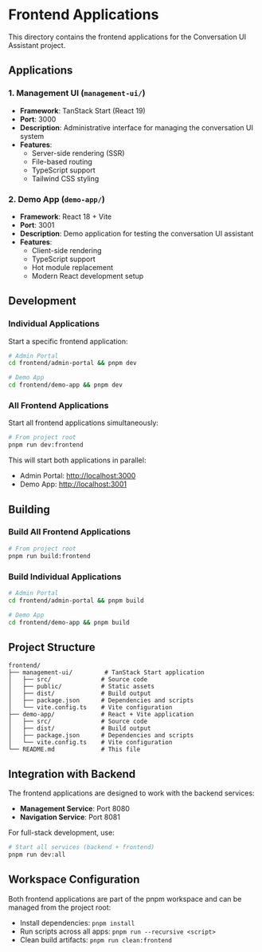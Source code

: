# Frontend Applications

This directory contains the frontend applications for the Conversation UI Assistant project.

## Applications

### 1. Management UI (`management-ui/`)

- **Framework**: TanStack Start (React 19)
- **Port**: 3000
- **Description**: Administrative interface for managing the conversation UI system
- **Features**:
  - Server-side rendering (SSR)
  - File-based routing
  - TypeScript support
  - Tailwind CSS styling

### 2. Demo App (`demo-app/`)

- **Framework**: React 18 + Vite
- **Port**: 3001
- **Description**: Demo application for testing the conversation UI assistant
- **Features**:
  - Client-side rendering
  - TypeScript support
  - Hot module replacement
  - Modern React development setup

## Development

### Individual Applications

Start a specific frontend application:

```bash
# Admin Portal
cd frontend/admin-portal && pnpm dev

# Demo App
cd frontend/demo-app && pnpm dev
```

### All Frontend Applications

Start all frontend applications simultaneously:

```bash
# From project root
pnpm run dev:frontend
```

This will start both applications in parallel:

- Admin Portal: <http://localhost:3000>
- Demo App: <http://localhost:3001>

## Building

### Build All Frontend Applications

```bash
# From project root
pnpm run build:frontend
```

### Build Individual Applications

```bash
# Admin Portal
cd frontend/admin-portal && pnpm build

# Demo App
cd frontend/demo-app && pnpm build
```

## Project Structure

```
frontend/
├── management-ui/         # TanStack Start application
│   ├── src/              # Source code
│   ├── public/           # Static assets
│   ├── dist/             # Build output
│   ├── package.json      # Dependencies and scripts
│   └── vite.config.ts    # Vite configuration
├── demo-app/             # React + Vite application
│   ├── src/              # Source code
│   ├── dist/             # Build output
│   ├── package.json      # Dependencies and scripts
│   └── vite.config.ts    # Vite configuration
└── README.md             # This file
```

## Integration with Backend

The frontend applications are designed to work with the backend services:

- **Management Service**: Port 8080
- **Navigation Service**: Port 8081

For full-stack development, use:

```bash
# Start all services (backend + frontend)
pnpm run dev:all
```

## Workspace Configuration

Both frontend applications are part of the pnpm workspace and can be managed from the project root:

- Install dependencies: `pnpm install`
- Run scripts across all apps: `pnpm run --recursive <script>`
- Clean build artifacts: `pnpm run clean:frontend`
